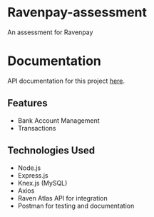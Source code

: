 # Ravenpay-assessment
An assessment for Ravenpay

# Documentation
API documentation for this project [here](https://www.postman.com/move9ja-1954/workspace/azuka-olisemelie-public-workspace/collection/40110110-aebf2c47-e561-4ebe-85ac-7daa297d0930?action=share&creator=40110110
).


## Features
- Bank Account Management
- Transactions

## Technologies Used
- Node.js
- Express.js
- Knex.js (MySQL)
- Axios
- Raven Atlas API for integration
- Postman for testing and documentation

